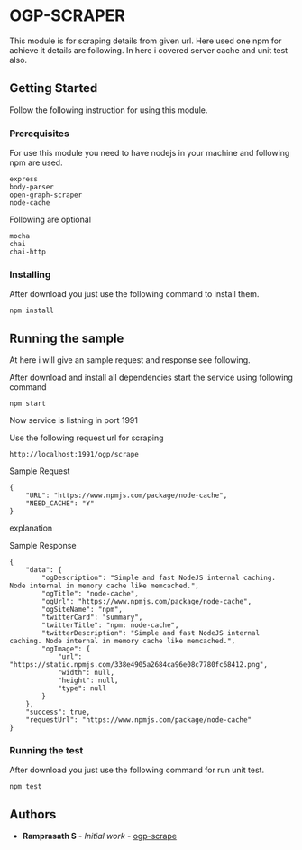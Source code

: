 # OGP-SCRAPER

This module is for scraping details from given url. Here used one npm for achieve it details are following. In here i covered server cache and unit test also.

## Getting Started

Follow the following instruction for using this module.

### Prerequisites

For use this module you need to have nodejs in your machine and following npm are used.

```
express
body-parser
open-graph-scraper
node-cache
```

Following are optional

```
mocha
chai
chai-http
```

### Installing

After download you just use the following command to install them.

```
npm install
```

## Running the sample

At here i will give an sample request and response see following.

After download and install all dependencies start the service using following command
```
npm start
```
Now service is listning in port 1991

Use the following request url for scraping
```
http://localhost:1991/ogp/scrape
```

Sample Request
```
{
    "URL": "https://www.npmjs.com/package/node-cache",
    "NEED_CACHE": "Y"
}
```
explanation


Sample Response
```
{
    "data": {
        "ogDescription": "Simple and fast NodeJS internal caching. Node internal in memory cache like memcached.",
        "ogTitle": "node-cache",
        "ogUrl": "https://www.npmjs.com/package/node-cache",
        "ogSiteName": "npm",
        "twitterCard": "summary",
        "twitterTitle": "npm: node-cache",
        "twitterDescription": "Simple and fast NodeJS internal caching. Node internal in memory cache like memcached.",
        "ogImage": {
            "url": "https://static.npmjs.com/338e4905a2684ca96e08c7780fc68412.png",
            "width": null,
            "height": null,
            "type": null
        }
    },
    "success": true,
    "requestUrl": "https://www.npmjs.com/package/node-cache"
}
```

### Running the test

After download you just use the following command for run unit test.

```
npm test
```

## Authors

* **Ramprasath S** - *Initial work* - [ogp-scrape](https://github.com/ramprasathsoft/ogp-scrape)